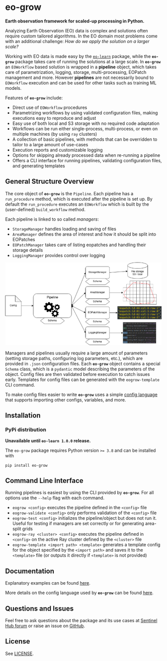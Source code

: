 # eo-grow
**Earth observation framework for scaled-up processing in Python.**

Analyzing Earth Observation (EO) data is complex and solutions often require custom tailored algorithms. In the EO domain most problems come with an additional challenge: *How do we apply the solution on a larger scale?*

Working with EO data is made easy by the [`eo-learn`](https://github.com/sentinel-hub/eo-learn) package, while the **`eo-grow`** package takes care of running the solutions at a large scale. In **`eo-grow`** an `EOWorkflow` based solution is wrapped in a **pipeline** object, which takes care of parametrization, logging, storage, multi-processing, EOPatch management and more. However **pipelines** are not necessarily bound to `EOWorkflow` execution and can be used for other tasks such as training ML models.

Features of **`eo-grow`** include:
- Direct use of `EOWorkflow` procedures
- Parametrizing workflows by using validated configuration files, making executions easy to reproduce and adjust
- Easy use of both local and S3 storage with no required code adaptation
- Workflows can be run either single-process, multi-process, or even on multiple machines (by using `ray` clusters)
- A collection of basic pipelines, with methods that can be overridden to tailor to a large amount of use-cases
- Execution reports and customizable logging
- Options for skipping already processed data when re-running a pipeline
- Offers a CLI interface for running pipelines, validating configuration files, and generating templates


## General Structure Overview

The core object of **`eo-grow`** is the `Pipeline`. Each pipeline has a `run_procedure` method, which is executed after the pipeline is set up. By default the `run_procedure` executes an `EOWorkflow` which is built by the (user-defined) `build_workflow` method.

Each pipeline is linked to so called *managers*:
- `StorageManager` handles loading and saving of files
- `AreaManager` defines the area of interest and how it should be split into EOPatches
- `EOPatchManager` takes care of listing eopatches and handling their storage details
- `LoggingManager` provides control over logging 

![eo-grow-structure](documentation/eo-grow.png)

Managers and pipelines usually require a large amount of parameters (setting storage paths, configuring log parameters, etc.), which are provided in `.json` configuration files. Each **`eo-grow`** object contains a special `Schema` class, which is a `pydantic` model describing the parameters of the object. Config files are then validated before execution to catch issues early. Templates for config files can be generated with the `eogrow-template` CLI command.

To make config files easier to write **`eo-grow`** uses a simple [config language](https://github.com/sentinel-hub/eo-grow/tree/main/documentation/config-language.md) that supports importing other configs, variables, and more.


## Installation

### PyPi distribution

**Unavailable until `eo-learn 1.0.0` release.** 

The `eo-grow` package requires Python version `>= 3.8` and can be installed with

```
pip install eo-grow
```


## Command Line Interface

Running pipelines is easiest by using the CLI provided by **`eo-grow`**. For all options use the `--help` flag with each command.

- `eogrow <config>` executes the pipeline defined in the `<config>` file
- `eogrow-validate <config>` only performs validation of the `<config>` file
- `eogrow-test <config>` initializes the pipeline/object but does not run it. Useful for testing if managers are set correctly or for generating area-split grids
- `eogrow-ray <cluster> <config>` executes the pipeline defined in `<config>` on the active Ray cluster defined by the `<cluster>` file
- `eogrow-template <import path> <template>` generates a template config for the object specified by the `<import path>` and saves it to the `<template>` file (or outputs it directly if `<template>` is not provided) 

## Documentation

Explanatory examples can be found [here](https://github.com/sentinel-hub/eo-grow/tree/main/documentation).

More details on the config language used by **`eo-grow`** can be found [here](https://github.com/sentinel-hub/eo-grow/tree/main/documentation/config-language.md).


## Questions and Issues

Feel free to ask questions about the package and its use cases at [Sentinel Hub forum](https://forum.sentinel-hub.com/) or raise an issue on [GitHub](https://github.com/sentinel-hub/eo-grow/issues).


## License

See [LICENSE](https://github.com/sentinel-hub/eo-grow/blob/main/LICENSE).
